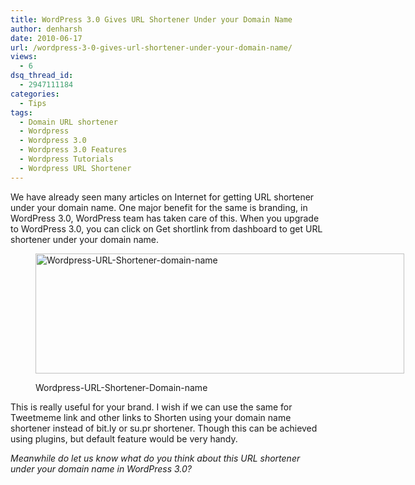 ```yaml
---
title: WordPress 3.0 Gives URL Shortener Under your Domain Name
author: denharsh
date: 2010-06-17
url: /wordpress-3-0-gives-url-shortener-under-your-domain-name/
views:
  - 6
dsq_thread_id:
  - 2947111184
categories:
  - Tips
tags:
  - Domain URL shortener
  - Wordpress
  - Wordpress 3.0
  - Wordpress 3.0 Features
  - Wordpress Tutorials
  - Wordpress URL Shortener
---
```

We have already seen many articles on Internet for getting URL shortener under your domain name. One major benefit for the same is branding, in WordPress 3.0, WordPress team has taken care of this. When you upgrade to WordPress 3.0, you can click on Get shortlink from dashboard to get URL shortener under your domain name.<figure id="attachment_377" style="width: 590px;" class="wp-caption aligncenter">

[<img class="size-large  wp-image-51813" src="http://cdn.devilsworkshop.org/files/2010/06/wordpress-url-shortener-590x192.jpg" alt="Wordpress-URL-Shortener-domain-name" width="590" height="192" />][1]<figcaption class="wp-caption-text">Wordpress-URL-Shortener-Domain-name</figcaption></figure> 

This is really useful for your brand. I wish if we can use the same for Tweetmeme link and other links to Shorten using your domain name shortener instead of bit.ly or su.pr shortener. Though this can be achieved using plugins, but default feature would be very handy.

*Meanwhile do let us know what do you think about this URL shortener under your domain name in WordPress 3.0?*

 [1]: http://cdn.devilsworkshop.org/files/2010/06/wordpress-url-shortener.jpg
